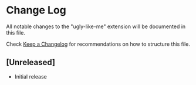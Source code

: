 # Change Log

All notable changes to the "ugly-like-me" extension will be documented in this file.

Check [Keep a Changelog](http://keepachangelog.com/) for recommendations on how to structure this file.

## [Unreleased]

- Initial release
